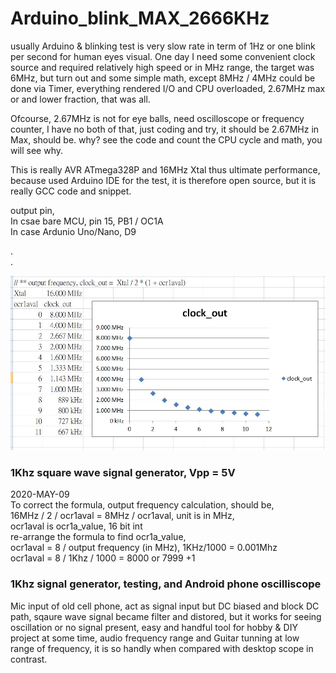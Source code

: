 # Arduino_blink_MAX_2666KHz

usually Arduino & blinking test is very slow rate in term of 1Hz or one blink per second for human eyes visual. One day I need some convenient clock source and required relatively high speed or in MHz range, the target was 6MHz, but turn out and some simple math, except 8MHz / 4MHz could be done via Timer, everything rendered I/O and CPU overloaded, 2.67MHz max or and lower fraction, that was all.

Ofcourse, 2.67MHz is not for eye balls, need oscilloscope or frequency counter, I have no both of that, just coding and try, it should be 2.67MHz in Max, should be. why? see the code and count the CPU cycle and math, you will see why.

This is really AVR ATmega328P and 16MHz Xtal thus ultimate performance, because used Arduino IDE for the test, it is therefore open source, but it is really GCC code and snippet.  

output pin,  
In csae bare MCU, pin 15, PB1 / OC1A  
In case Ardunio Uno/Nano, D9  

 .  
 .  
 


![/8MHz/AVR_1MHZ_clock.JPG](/8MHz/AVR_1MHZ_clock.JPG)  


  
  
  
  
### 1Khz square wave signal generator, Vpp = 5V  
2020-MAY-09  
To correct the formula, output frequency calculation, should be,   
16MHz / 2 / ocr1aval = 8MHz / ocr1aval, unit is in MHz,  
ocr1aval is ocr1a_value, 16 bit int  
re-arrange the formula to find ocr1a_value,  
ocr1aval = 8 / output frequency (in MHz), 1KHz/1000 = 0.001Mhz  
ocr1aval = 8 / 1Khz / 1000 = 8000 or 7999 +1  
  
  
    
### 1Khz signal generator, testing, and Android phone oscilliscope  
Mic input of old cell phone, act as signal input but DC biased and block DC path, sqaure wave signal became filter and distored, but it works for seeing oscillation or no signal present, easy and handful tool for hobby & DIY project at some time, audio frequency range and Guitar tunning at low range of frequency, it is so handly when compared with desktop scope in contrast.


